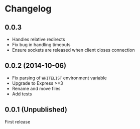 # Changelog

## 0.0.3

* Handles relative redirects
* Fix bug in handling timeouts
* Ensure sockets are released when client closes connection

## 0.0.2 (2014-10-06)

* Fix parsing of `WHITELIST` environment variable
* Upgrade to Express >=3
* Rename and move files
* Add tests

## 0.0.1 (Unpublished)

First release
